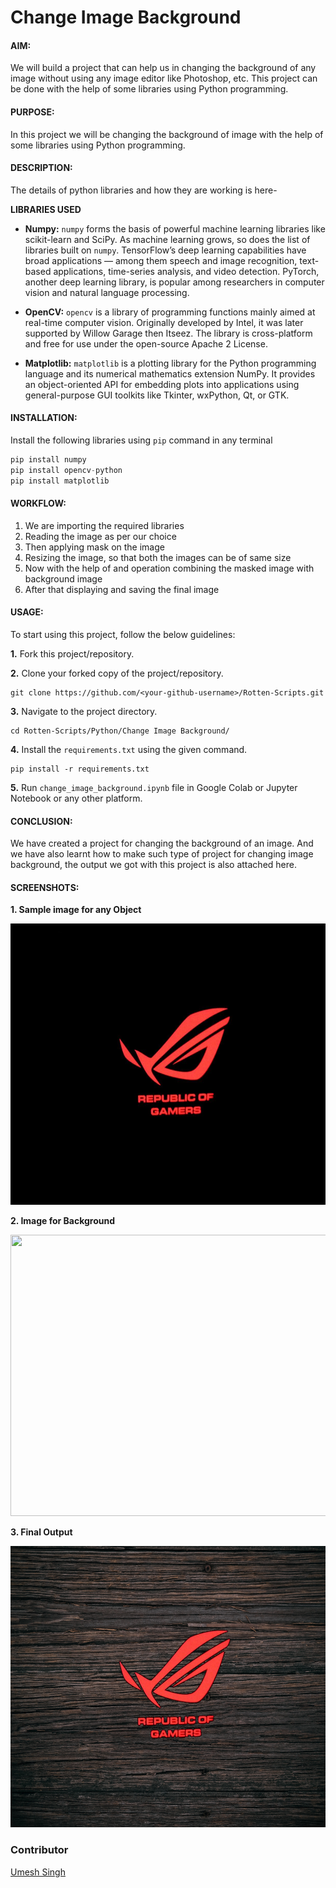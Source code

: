 # Change Image Background

#### AIM:  
We will build a project that can help us in changing the background of any image without using any image editor like Photoshop, etc. This project can be done with the help of some libraries using Python programming.
#### PURPOSE: 

In this project we will be changing the background of image with the help of some libraries using Python programming.

#### DESCRIPTION:
The details of python libraries and how they are working is here- 

**LIBRARIES USED**
- **Numpy:** `numpy` forms the basis of powerful machine learning libraries like scikit-learn and SciPy. As machine learning grows, so does the list of libraries built on `numpy`. TensorFlow’s deep learning capabilities have broad applications — among them speech and image recognition, text-based applications, time-series analysis, and video detection. PyTorch, another deep learning library, is popular among researchers in computer vision and natural language processing.

- **OpenCV:** `opencv` is a library of programming functions mainly aimed at real-time computer vision. Originally developed by Intel, it was later supported by Willow Garage then Itseez. The library is cross-platform and free for use under the open-source Apache 2 License.

- **Matplotlib:** `matplotlib` is a plotting library for the Python programming language and its numerical mathematics extension NumPy. It provides an object-oriented API for embedding plots into applications using general-purpose GUI toolkits like Tkinter, wxPython, Qt, or GTK.

#### INSTALLATION:
Install the following libraries using `pip` command in any terminal

```python
pip install numpy
pip install opencv-python
pip install matplotlib
```
#### WORKFLOW:

1. We are importing the required libraries 
2. Reading the image as per our choice
3. Then applying mask on the image
4. Resizing the image, so that both the images can be of same size
5. Now with the help of and operation combining the masked image with background image
6. After that displaying and saving the final image

#### USAGE:

To start using this project, follow the below guidelines: 

**1.**  Fork this project/repository.

**2.**  Clone your forked copy of the project/repository.

```
git clone https://github.com/<your-github-username>/Rotten-Scripts.git
```

**3.** Navigate to the project directory.

```
cd Rotten-Scripts/Python/Change Image Background/
```

**4.** Install the `requirements.txt` using the given command.

```
pip install -r requirements.txt
```

**5.** Run `change_image_background.ipynb` file in Google Colab or Jupyter Notebook or any other platform.

#### CONCLUSION:
We have created a project for changing the background of an image. And we have also learnt how to make such type of project for changing image background, the output we got with this project is also attached here.

#### SCREENSHOTS:

**1. Sample image for any Object**
<div align="center">

<img width="700" height="450" src="../Change_Image_Background/Images/Asus%20rog%20logo.jpg">
</div>

**2. Image for Background**
<div align="center">

<img width="700" height="450" src="../Change_Image_Background/Images/black wood Background.jpg">
</div>

**3. Final Output**
<div align="center">

<img width="700" height="450" src="../Change_Image_Background/Images/Final_image.png">
</div>


### Contributor
<a href="https://github.com/Umesh-01">Umesh Singh</a>
